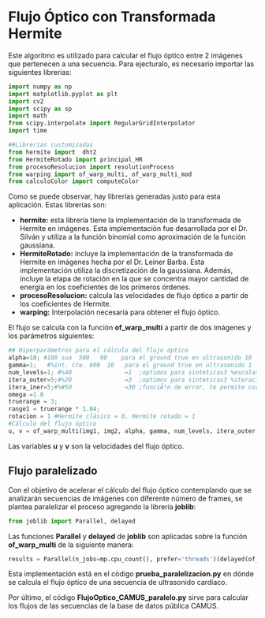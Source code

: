 # Flujo Óptico con Transformada Hermite

Este algoritmo es utilizado para calcular el flujo óptico entre 2 imágenes que pertenecen a una secuencia. Para ejecturalo, es necesario importar las siguientes librerías:

```python
import numpy as np
import matplotlib.pyplot as plt
import cv2
import scipy as sp
import math
from scipy.interpolate import RegularGridInterpolator
import time

##Librerías customizadas
from hermite import  dht2
from HermiteRotado import principal_HR
from procesoResolucion import resolutionProcess
from warping import of_warp_multi, of_warp_multi_mod
from calculoColor import computeColor
```

Como se puede observar, hay librerías generadas justo para esta aplicación. Estas librerías son:

* **hermite:** esta librería tiene la implementación de la transformada de Hermite en imágenes. Esta implementación fue desarrollada por el Dr. Silván y utiliza a la función binomial como aproximación de la función gaussiana.
* **HermiteRotado:** incluye la implementación de la transformada de Hermite en imágenes hecha por el Dr. Leiner Barba. Esta implementación utiliza la discretización de la gaussiana. Además, incluye la etapa de rotación en la que se concentra mayor cantidad de energía en los coeficientes de los primeros órdenes.
* **procesoResolucion:** calcula las velocidades de flujo óptico a partir de los coeficientes de Hermite.
* **warping:** Interpolación necesaria para obtener el flujo óptico.

El flujo se calcula con la función **of_warp_multi** a partir de dos imágenes y los parámetros siguientes:

```python
## Hiperparámetros para el cálculo del flujo óptico
alpha=10; #100 sua  500   90    para el ground true en ultrasonido 10  7 % peso del funcional
gamma=1;   #%int. cte. 600  10   para el ground true en ultrasonido 1	 % peso del funcional
num_levels=1; #%40               =1  ;optimos para sinteticas3 %escalas
itera_outer=5;#%20               =3  ;optimos para sinteticas3 %iteraciones del programa, minimo 2
itera_iner=5;#%#50               =30 ;funciÃ³n de error, te permite corregir ciertas cosas en los resultdos como indeterminaciones
omega =1.8
truerange = 3;   
range1 = truerange * 1.04;
rotacion = 1 #Hermite clásico = 0, Hermite rotado = 1
#Cálculo del flujo óptico
u, v = of_warp_multi(img1, img2, alpha, gamma, num_levels, itera_outer, itera_iner, rotacion)
```

Las variables **u** y **v** son la velocidades del flujo óptico.

## Flujo paralelizado

Con el objetivo de acelerar el cálculo del flujo óptico contemplando que se analizarán secuencias de imágenes con diferente número de frames, se plantea paralelizar el proceso agregando la librería **joblib**:

```python
from joblib import Parallel, delayed
```

Las funciones **Parallel** y **delayed** de **joblib** son aplicadas sobre la función **of_warp_multi** de la siguiente manera:

```python
results = Parallel(n_jobs=mp.cpu_count(), prefer='threads')(delayed(of_warp_multi_mod)(volumen[idv-volumen.shape[0],:,:], volumen[idv+1-volumen.shape[0],:,:], alpha, gamma, num_levels, itera_oter[0], itera_iner[0], rotacion,sg[0]) for idv in range(volumen.shape[0]))
```

Esta implementación está en el código **prueba_paralelizacion.py** en dónde se calcula el flujo óptico de una secuencia de ultrasonido cardiaco.

Por último, el código **FlujoOptico_CAMUS_paralelo.py** sirve para calcular los flujos de las secuencias de la base de datos pública CAMUS.

    


